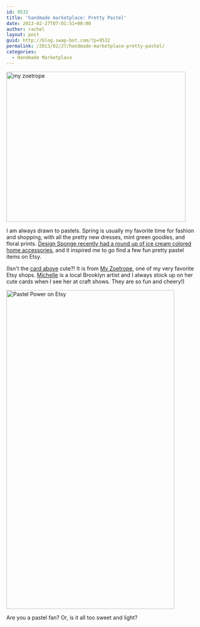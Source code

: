 ```yaml
---
id: 9532
title: 'handmade marketplace: Pretty Pastel'
date: 2013-02-27T07:01:51+00:00
author: rachel
layout: post
guid: http://blog.swap-bot.com/?p=9532
permalink: /2013/02/27/handmade-marketplace-pretty-pastel/
categories:
  - Handmade Marketplace
---
```

[<img src="http://blog.swap-bot.com/wp-content/uploads/2013/02/myzoetrope.jpg" alt="my zoetrope" width="470" height="393" class="alignnone size-full wp-image-9535" />](http://www.etsy.com/listing/112526310/hey-there-unicorns-notecard?)

<div style="display: none">
  <a href='http://buyingcigarettesonlinee.com'>buy cheap cigarettes online</a>
</div>

<div style="display: none">
  <a href='http://getyourexxfriendback.com/' title='how to get my ex back'>how to get my ex back</a>
</div>

I am always drawn to pastels. Spring is usually my favorite time for fashion and shopping, with all the pretty new dresses, mint green goodies, and floral prints. [Design Sponge recently had a round up of ice cream colored home accessories](http://www.designsponge.com/2013/02/current-obsessions-ice-cream-colors.html), and it inspired me to go find a few fun pretty pastel items on Etsy. 

(Isn't the [card above](http://www.etsy.com/listing/112526310/hey-there-unicorns-notecard?) cute?! It is from [My Zoetrope](http://www.etsy.com/shop/MyZoetrope?ref=seller_info), one of my very favorite Etsy shops. [Michelle](http://my-zoetrope.blogspot.com/) is a local Brooklyn artist and I always stock up on her cute cards when I see her at craft shows. They are so fun and cheery!)

[<img src="http://blog.swap-bot.com/wp-content/uploads/2013/02/Screen-Shot-2013-04-09-at-10.29.23-AM.png" alt="Pastel Power on Etsy" width="440" height="834" class="alignleft size-full wp-image-9752" />](http://www.etsy.com/people/Swapbot/favorites?ref=pr_faveitems_more)

Are you a pastel fan? Or, is it all too sweet and light? 

<div style="display: none">
  zp8497586rq
</div>

<div style="display: none">
  zp8497586rq
</div>